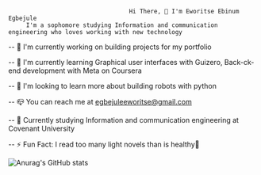 
                                      Hi There, 👋 I'm Eworitse Ebinum Egbejule
         I'm a sophomore studying Information and communication engineering who loves working with new technology
                  
-- 🔨 I'm currently working on building projects for my portfolio

-- 🔭 I'm currently learning Graphical user interfaces with Guizero, Back-ck-end development with Meta on Coursera

-- 🌱 I'm looking to learn more about building robots with python

-- 📪 You can reach me at  egbejuleeworitse@gmail.com

-- 🏫 Currently studying Information and communication engineering at Covenant University

-- ⚡️ Fun Fact: I read too many light novels than is healthy🌚




![Anurag's GitHub stats](https://github-readme-stats.vercel.app/api?username=EbiScott&show_icons=true&theme=transparent)





<!-- <picture>
<source
  srcset="https://github-readme-stats.vercel.app/api?username=EbiScott&show_icons=true&theme=dark"
  media="(prefers-color-scheme: dark)"
/>
<source
  srcset="https://github-readme-stats.vercel.app/api?username=EbiScott&show_icons=true"
  media="(prefers-color-scheme: light), (prefers-color-scheme: no-preference)"
/>
<img src="https://github-readme-stats.vercel.app/api?username=EbiScott&show_icons=true" />
</picture>

 -->



<!---
EbiScott/EbiScott is a ✨ special ✨ repository because its `README.md` (this file) appears on your GitHub profile.
You can click the Preview link to take a look at your changes.
--->
